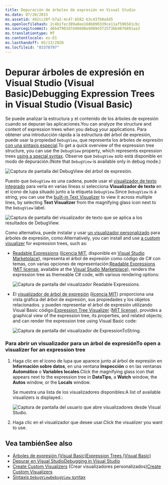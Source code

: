 ```yaml
---
title: Depuración de árboles de expresión en Visual Studio
ms.date: 07/20/2015
ms.assetid: 492cc28f-b7a2-4c47-b582-b3c437b8a5d5
ms.openlocfilehash: 2c4b1fec389a8ee168b890339ce11af596581cbc
ms.sourcegitcommit: d6bd7903d7d46698e9d89d3725f3bb4876891aa3
ms.translationtype: MT
ms.contentlocale: es-ES
ms.lasthandoff: 05/13/2020
ms.locfileid: "83378797"
---
```

# <a name="debugging-expression-trees-in-visual-studio-visual-basic"></a><span data-ttu-id="14afc-102">Depurar árboles de expresión en Visual Studio (Visual Basic)</span><span class="sxs-lookup"><span data-stu-id="14afc-102">Debugging Expression Trees in Visual Studio (Visual Basic)</span></span>
<span data-ttu-id="14afc-103">Se puede analizar la estructura y el contenido de los árboles de expresión cuando se depuran las aplicaciones.</span><span class="sxs-lookup"><span data-stu-id="14afc-103">You can analyze the structure and content of expression trees when you debug your applications.</span></span> <span data-ttu-id="14afc-104">Para obtener una introducción rápida a la estructura del árbol de expresión, puede usar la propiedad `DebugView`, que representa los árboles de expresión [con una sintaxis especial](debugview-syntax.md).</span><span class="sxs-lookup"><span data-stu-id="14afc-104">To get a quick overview of the expression tree structure, you can use the `DebugView` property, which represents expression trees [using a special syntax](debugview-syntax.md).</span></span> <span data-ttu-id="14afc-105">Observe que `DebugView` solo está disponible en modo de depuración.</span><span class="sxs-lookup"><span data-stu-id="14afc-105">(Note that `DebugView` is available only in debug mode.)</span></span>  

![Captura de pantalla del DebugView del árbol de expresión.](media/debugging-expression-trees-in-visual-studio/debugview-visual-basic.png)

<span data-ttu-id="14afc-107">Puesto que `DebugView` es una cadena, puede usar el [visualizador de texto integrado](https://docs.microsoft.com/visualstudio/debugger/view-strings-visualizer#open-a-string-visualizer) para verla en varias líneas si selecciona **Visualizador de texto** en el icono de lupa situado junto a la etiqueta `DebugView`.</span><span class="sxs-lookup"><span data-stu-id="14afc-107">Since `DebugView` is a string, you can use the [built-in Text Visualizer](https://docs.microsoft.com/visualstudio/debugger/view-strings-visualizer#open-a-string-visualizer) to view it across multiple lines, by selecting **Text Visualizer** from the magnifying glass icon next to the `DebugView` label.</span></span>

 ![Captura de pantalla del visualizador de texto que se aplica a los resultados de DebugView.](media/debugging-expression-trees-in-visual-studio/string-visualizer-vb.png)

<span data-ttu-id="14afc-109">Como alternativa, puede instalar y usar [un visualizador personalizado](https://docs.microsoft.com/visualstudio/debugger/create-custom-visualizers-of-data) para árboles de expresión, como:</span><span class="sxs-lookup"><span data-stu-id="14afc-109">Alternatively, you can install and use [a custom visualizer](https://docs.microsoft.com/visualstudio/debugger/create-custom-visualizers-of-data) for expression trees, such as:</span></span>

- <span data-ttu-id="14afc-110">[Readable Expressions](https://github.com/agileobjects/ReadableExpressions) ([licencia MIT](https://github.com/agileobjects/ReadableExpressions/blob/master/LICENSE.md), disponible en [Visual Studio Marketplace](https://marketplace.visualstudio.com/items?itemName=vs-publisher-1232914.ReadableExpressionsVisualizers)), representa el árbol de expresión como código de C# con temas, con varias opciones de representación:</span><span class="sxs-lookup"><span data-stu-id="14afc-110">[Readable Expressions](https://github.com/agileobjects/ReadableExpressions) ([MIT license](https://github.com/agileobjects/ReadableExpressions/blob/master/LICENSE.md), available at the [Visual Studio Marketplace](https://marketplace.visualstudio.com/items?itemName=vs-publisher-1232914.ReadableExpressionsVisualizers)), renders the expression tree as themeable C# code, with various rendering options:</span></span>

  ![Captura de pantalla del visualizador Readable Expressions.](media/debugging-expression-trees-in-visual-studio/readable-expressions-visualizer.png)

- <span data-ttu-id="14afc-112">El [visualizador de árbol de expresión](https://github.com/zspitz/ExpressionToString#visual-studio-debugger-visualizer-for-expression-trees) ([licencia MIT](https://github.com/zspitz/ExpressionToString/blob/master/LICENSE)) proporciona una vista gráfica del árbol de expresión, sus propiedades y los objetos relacionados. y pueden representar el árbol de expresión utilizando Visual Basic código:</span><span class="sxs-lookup"><span data-stu-id="14afc-112">[Expression Tree Visualizer](https://github.com/zspitz/ExpressionToString#visual-studio-debugger-visualizer-for-expression-trees) ([MIT license](https://github.com/zspitz/ExpressionToString/blob/master/LICENSE)), provides a graphical view of the expression tree, its properties, and related objects; and can render the expression tree using Visual Basic code:</span></span>

  ![Captura de pantalla del visualizador de ExpressionToString.](media/debugging-expression-trees-in-visual-studio/expression-to-string-visualizer-vb.png)

### <a name="to-open-a-visualizer-for-an-expression-tree"></a><span data-ttu-id="14afc-114">Para abrir un visualizador para un árbol de expresión</span><span class="sxs-lookup"><span data-stu-id="14afc-114">To open a visualizer for an expression tree</span></span>  
  
1. <span data-ttu-id="14afc-115">Haga clic en el icono de lupa que aparece junto al árbol de expresión en **Información sobre datos**, en una ventana **Inspección** o en las ventanas **Automático** o **Variables locales**.</span><span class="sxs-lookup"><span data-stu-id="14afc-115">Click the magnifying glass icon that appears next to the expression tree in **DataTips**, a **Watch** window, the **Autos** window, or the **Locals** window.</span></span>  
  
    <span data-ttu-id="14afc-116">Se muestra una lista de los visualizadores disponibles:</span><span class="sxs-lookup"><span data-stu-id="14afc-116">A list of available visualizers is displayed.:</span></span>

    ![Captura de pantalla del usuario que abre visualizadores desde Visual Studio.](media/debugging-expression-trees-in-visual-studio/expression-tree-visualizers-vb.png)

2. <span data-ttu-id="14afc-118">Haga clic en el visualizador que desee usar.</span><span class="sxs-lookup"><span data-stu-id="14afc-118">Click the visualizer you want to use.</span></span>  

## <a name="see-also"></a><span data-ttu-id="14afc-119">Vea también</span><span class="sxs-lookup"><span data-stu-id="14afc-119">See also</span></span>

- [<span data-ttu-id="14afc-120">Árboles de expresión (Visual Basic)</span><span class="sxs-lookup"><span data-stu-id="14afc-120">Expression Trees (Visual Basic)</span></span>](../../../../visual-basic/programming-guide/concepts/expression-trees/index.md)
- [<span data-ttu-id="14afc-121">Depurar en Visual Studio</span><span class="sxs-lookup"><span data-stu-id="14afc-121">Debugging in Visual Studio</span></span>](/visualstudio/debugger/debugger-feature-tour)
- <span data-ttu-id="14afc-122">[Create Custom Visualizers](/visualstudio/debugger/create-custom-visualizers-of-data) (Crear visualizadores personalizados)</span><span class="sxs-lookup"><span data-stu-id="14afc-122">[Create Custom Visualizers](/visualstudio/debugger/create-custom-visualizers-of-data)</span></span>
- [<span data-ttu-id="14afc-123">Sintaxis `DebugView`</span><span class="sxs-lookup"><span data-stu-id="14afc-123">`DebugView` syntax</span></span>](debugview-syntax.md)
